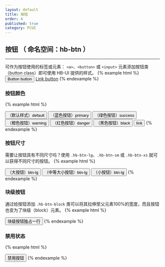 ```yaml
---
layout: default
title: 按钮
order: 4
published: true
category: PCUI
---
```


## 按钮 <span class="text-small-title">（ 命名空间：hb-btn ）</span>
-------
可作为按钮使用的标签或元素： `<a>`、`<button>` 或 `<input>` 元素添加按钮类（button class）即可使用 HB-UI 提供的样式。
{% example html %}
<button class="hb-btn hb-btn-default" type="button">Button button</button>
<a class="hb-btn hb-btn-default" href="#" role="button">Link button</a>
{% endexample %}

### 按钮颜色

{% example html %}
<!-- html示例 -->
<button type="button" class="hb-btn hb-btn-default">（默认样式）default</button>
<button type="button" class="hb-btn hb-btn-primary">（蓝色按钮）primary</button>
<button type="button" class="hb-btn hb-btn-success">（绿色按钮）success</button>
<button type="button" class="hb-btn hb-btn-warning">（橙色按钮）warning</button>
<button type="button" class="hb-btn hb-btn-danger">（红色按钮）danger</button>
<button type="button" class="hb-btn hb-btn-black">（黑色按钮）black</button>
<button type="button" class="hb-btn hb-btn-link">link</button>
{% endexample %}

### 按钮尺寸
需要让按钮具有不同尺寸吗？使用 `.hb-btn-lg`、`.hb-btn-sm` 或 `.hb-btn-xs` 就可以获得不同尺寸的按钮。
{% example html %}
<!-- html示例 -->
<button type="button" class="hb-btn hb-btn-primary hb-btn-lg">（大按钮）btn-lg</button>
<button type="button" class="hb-btn hb-btn-primary hb-btn-sm">（中等大小按钮）btn-lg</button>
<button type="button" class="hb-btn hb-btn-primary hb-btn-xs">（小按钮）btn-lg</button>
{% endexample %}

### 块级按钮
通过给按钮添加 `.hb-btn-block` 类可以将其拉伸至父元素100%的宽度，而且按钮也变为了块级（block）元素。
{% example html %}
<!-- html示例 -->
<button type="button" class="hb-btn hb-btn-success hb-btn-block">块级按钮独占一行</button>
{% endexample %}

### 禁用状态
{% example html %}
<!-- html示例 -->
<button type="button" class="hb-btn hb-btn-success disabled">禁用按钮</button>
{% endexample %}
